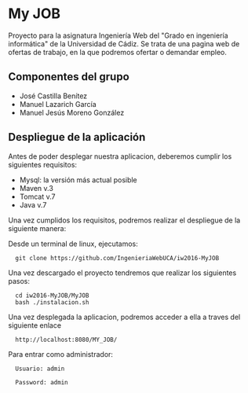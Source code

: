 <h1>My JOB</h1>

Proyecto para la asignatura Ingeniería Web del "Grado en ingeniería informática" de la Universidad de Cádiz. 
Se trata de una pagina web de ofertas de trabajo, en la que podremos ofertar o demandar empleo.

<h2>Componentes del grupo</h2>

<ul>
<li>José Castilla Benítez
<li>Manuel Lazarich García
<li>Manuel Jesús Moreno González
</ul>

<h2>Despliegue de la aplicación</h2>

Antes de poder desplegar nuestra aplicacion, deberemos cumplir los siguientes requisitos: 

<ul>
<li>Mysql: la versión más actual posible
<li>Maven v.3
<li>Tomcat v.7
<li>Java v.7
</ul>

Una vez cumplidos los requisitos, podremos realizar el despliegue de la siguiente manera:

Desde un terminal de linux, ejecutamos:

      git clone https://github.com/IngenieriaWebUCA/iw2016-MyJOB

Una vez descargado el proyecto tendremos que realizar los siguientes pasos:

      cd iw2016-MyJOB/MyJOB
      bash ./instalacion.sh

Una vez desplegada la aplicacion, podremos acceder a ella a traves del siguiente enlace

      http://localhost:8080/MY_JOB/

Para entrar como administrador:

      Usuario: admin
      
      Password: admin



